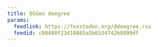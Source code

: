 ```yaml
---
title: OSGeo deegree
params:
  feedlink: https://fosstodon.org/@deegree.rss
  feedid: c80488f23d10865a5b6534742b8899df
---
```

